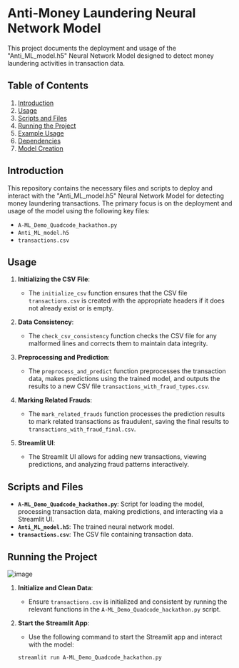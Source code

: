 # Anti-Money Laundering Neural Network Model

This project documents the deployment and usage of the "Anti_ML_model.h5" Neural Network Model designed to detect money laundering activities in transaction data.

## Table of Contents

1. [Introduction](#introduction)
2. [Usage](#usage)
3. [Scripts and Files](#scripts-and-files)
4. [Running the Project](#running-the-project)
5. [Example Usage](#example-usage)
6. [Dependencies](#dependencies)
7. [Model Creation](#model-creation)

## Introduction

This repository contains the necessary files and scripts to deploy and interact with the "Anti_ML_model.h5" Neural Network Model for detecting money laundering transactions. The primary focus is on the deployment and usage of the model using the following key files:

- `A-ML_Demo_Quadcode_hackathon.py`
- `Anti_ML_model.h5`
- `transactions.csv`

## Usage

1. **Initializing the CSV File**:
   - The `initialize_csv` function ensures that the CSV file `transactions.csv` is created with the appropriate headers if it does not already exist or is empty.

2. **Data Consistency**:
   - The `check_csv_consistency` function checks the CSV file for any malformed lines and corrects them to maintain data integrity.

3. **Preprocessing and Prediction**:
   - The `preprocess_and_predict` function preprocesses the transaction data, makes predictions using the trained model, and outputs the results to a new CSV file `transactions_with_fraud_types.csv`.

4. **Marking Related Frauds**:
   - The `mark_related_frauds` function processes the prediction results to mark related transactions as fraudulent, saving the final results to `transactions_with_fraud_final.csv`.

5. **Streamlit UI**:
   - The Streamlit UI allows for adding new transactions, viewing predictions, and analyzing fraud patterns interactively.

## Scripts and Files

- **`A-ML_Demo_Quadcode_hackathon.py`**: Script for loading the model, processing transaction data, making predictions, and interacting via a Streamlit UI.
- **`Anti_ML_model.h5`**: The trained neural network model.
- **`transactions.csv`**: The CSV file containing transaction data.

## Running the Project

![image](https://github.com/andreou00/Anti-ML-Quadcode-hackathon-2024/assets/157217334/8e3a5178-7ba1-4361-bf70-27b1ae254593)

1. **Initialize and Clean Data**:
   - Ensure `transactions.csv` is initialized and consistent by running the relevant functions in the `A-ML_Demo_Quadcode_hackathon.py` script.

2. **Start the Streamlit App**:
   - Use the following command to start the Streamlit app and interact with the model:
   ```bash
   streamlit run A-ML_Demo_Quadcode_hackathon.py






